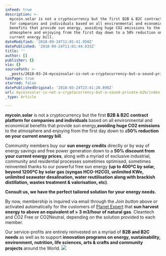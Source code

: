 ```yaml
---
inFeed: true
description: >-
  mycoin.solar is not a cryptocurrency but the first B2B & B2C contract platform
  for companies and individuals based on all environmental and economical
  benefits that provide sun energy, avoiding huge CO2 emissions to the
  atmosphere and enjoying from the first day down to a 50% reduction on your
  current energy bill.
dateModified: '2018-09-24T11:01:41.950Z'
datePublished: '2018-09-24T11:01:44.033Z'
title: ''
author: []
publisher: {}
via: {}
sourcePath: >-
  _posts/2018-03-24-mycoinsolar-is-not-a-cryptocurrency-but-a-sound-private-b2b.md
hasPage: true
starred: false
datePublishedOriginal: '2018-03-24T23:41:28.898Z'
url: mycoinsolar-is-not-a-cryptocurrency-but-a-sound-private-b2b/index.html
_type: Article

---
```

**mycoin.solar** is not a cryptocurrency but the first **B2B & B2C contract platform for companies and individuals** based on all environmental and economical benefits that provide sun energy,**avoiding huge CO2 emissions** to the atmosphere and enjoying from the first day down to a**50% reduction on your current energy bill**.

Community members buy our **sun energy credits** directly or by way of energy savings and free power generation down to a **50% discount from your current energy prices**, along with a myriad of exclusive industrial, community and residential processes sometimes optimised, sometimes reinvented thanks to our powerful free sun energy **(up to 400ºC by solar, beyond 1200ºC by solar gas (syngas HCO-H2CO), unlimited KWe, unlimited seawater desalination, water reutilisation along with brackish distillation, wastes treatment & valorisation, etc)**.

**Consult us, we have the perfect tailored solution for your energy needs.**

By now, membership is inquired via email through the _Join button_ above or activated automatically for the customers of [Planet Expert][0] that **sun harvest energy to above an equivalent of \> 3 m3/hour of natural gas**. Cleantech and CO2 Free or CO2Neutral, depending on the solution provided to each member.

Our service-profits are entirely reinvested on a myriad of **B2B and B2C needs** as well as to support **innovation programs on energy, sustainability, environment, nutrition, life sciences, arts & crafts and community projects** around the World.
![](https://s3-us-west-2.amazonaws.com/the-grid-img/p/dba87c0654c95969709407fc79399d967d93983d.jpg)

[0]: http://planet.expert/ "Planet Expert"
